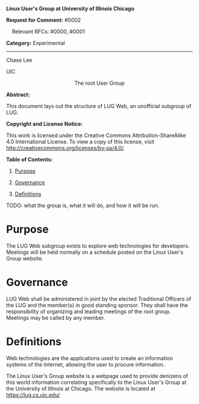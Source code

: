 **Linux User's Group at University of Illinois Chicago**

**Request for Comment:** #0002

&nbsp;&nbsp;&nbsp;&nbsp;Relevant RFCs: #0000, #0001

**Category:** Experimental

-------------------------------------------------------------------------------------------------------------------------

Chase Lee

UIC

<center>The root User Group</center>

**Abstract:**

This document lays out the structure of LUG Web, an unofficial subgroup of LUG.

**Copyright and License Notice:**

This work is licensed under the Creative Commons Attribution-ShareAlike 4.0 International License. To view a copy of this license, visit http://creativecommons.org/licenses/by-sa/4.0/.

**Table of Contents:**

1. [Purpose](#Purpose)

2. [Governance](#Governance)

3. [Definitions](#Definitions)

TODO: what the group is, what it will do, and how it will be run.

# Purpose

The LUG Web subgroup exists to explore web technologies for developers.  Meetings will be held normally on a schedule posted on the Linux User's Group website.


# Governance

LUG Web shall be administered in joint by the elected Traditional Officers of the LUG and the member(s) in good standing sponsor. They shall have the responsibility of organizing and leading meetings of the root group. Meetings may be called by any member.


# Definitions

Web technologies are the applications used to create an information systems of the Internet, allowing the user to procure information.

The Linux User's Group website is a webpage used to provide denizens of this world information correlating specifically to the Linux User's Group at the University of Illinois at Chicago.  The website is located at https://lug.cs.uic.edu/